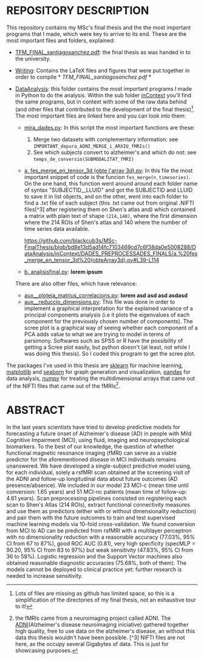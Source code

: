 # REPOSITORY DESCRIPTION

This repository contains my MSc's final thesis and the the most important programs that I made, which were key to arrive to its end. These are the most important files and folders, explained:

- [TFM_FINAL_santiagosanchez.pdf](https://github.com/blackcub3s/MSc-FinalThesis/blob/main/TFM_FINAL_santiagosanchez.pdf): the final thesis as was handed in to the university.
- [Writing](https://github.com/blackcub3s/MSc-FinalThesis/tree/main/Writing): Contains the LaTeX files and figures that were put together in order to compile * *TFM_FINAL_santiagosanchez.pdf* *
- [DataAnalysis](https://github.com/blackcub3s/FIB-PRO1/tree/main/DataAnalysis): this folder contains the most important programs I made in Python to do the analysis. Within the sub folder [inContext](https://github.com/blackcub3s/FIB-PRO1/tree/main/DataAnalysis/inContext) you'll find the same programs, but in context with some of the raw data behind (and other files that contributed to the development of the final thesis)[^1]. The most important files are linked here and you can look into them:


    * [mira_dades.py](https://github.com/blackcub3s/MSc-FinalThesis/blob/main/DataAnalysis/inContext/mira_dades.py): In this script the most important functions are these:
        1. Merge two datasets with complementary information: see `IMPORTANT_depura_ADNI_MERGE_i_ARXIU_fMRIs()`
        2. See which subjects convert to alzheimer's and which do not: see `temps_de_conversio(SUBMODALITAT_fMRI)` 


    * [a. fes_merge_en_tensor_3d (obte l'array 3d).py](https://github.com/blackcub3s/MSc-FinalThesis/blob/main/DataAnalysis/inContext/DADES_PREPROCESSADES_FINALS/a.%20fes_merge_en_tensor_3d%20(obteArray3d).py): In this file the most important snippet of code is the funcion `fes_merge(n_timeseries)`. On the one hand, this function went around around each folder name of syntax "SUBJECTID__LLUID" and got the SUBJECTID and LLUID to save it in list objects, and on the other, went into each folder to find a .txt file of each subject (this .txt came out from original .NIFTI files[^3] after registering them on Shen's atlas  and) which contained a matrix with plain text of shape `(214,140)`, where the first dimension where the 214 ROIs of Shen's atlas and 140 where the number of time series data available.

        https://github.com/blackcub3s/MSc-FinalThesis/blob/bd8e13d5ad14fc7103469cd7c6f38da0e5008288/DataAnalysis/inContext/DADES_PREPROCESSADES_FINALS/a.%20fes_merge_en_tensor_3d%20(obteArray3d).py#L39-L114

    * [b. analisisfinal.py](https://github.com/blackcub3s/MSc-FinalThesis/blob/main/DataAnalysis/inContext/DADES_PREPROCESSADES_FINALS/b.%20analisisfinal.py): **lorem ipsum**

    There are also other files, which have relevance:

    * [aux__ploteja_matrius_correlacions.py](https://github.com/blackcub3s/MSc-FinalThesis/blob/main/DataAnalysis/inContext/DADES_PREPROCESSADES_FINALS/aux__ploteja_matrius_correlacions.py): **lorem  asd asd asd asdasd**
    * [aux__reduccio_dimensions.py](https://github.com/blackcub3s/MSc-FinalThesis/blob/main/DataAnalysis/inContext/DADES_PREPROCESSADES_FINALS/aux__reduccio_dimensions.py): This file was done in order to implement a graphical interpretation for the explained variance of a principal components analysis (i.e it plots the eigenvalues of each component for the previously chosen number of components). The scree plot is a graphical way of seeing whether each component of a PCA adds value to what we are trying to model in terms of parsimony. Softwares such as SPSS or R have the possibility of getting a Scree plot easily, but python doesn't (at least, not while I was doing this thesis). So I coded this program to get the scree plot.
    

The packages I've used in this thesis are [sklearn](https://scikit-learn.org/stable/) for machine learning, [matplotlib](https://matplotlib.org/) and [seaborn](https://seaborn.pydata.org/) for graph generation and visualization, [pandas](https://pandas.pydata.org/) for data analysis, [numpy](https://numpy.org/) for treating the multidimensional arrays that came out of the NIFTI files that came out of the fMRIs[^2].

[^1]: Lots of files are missing as github has limited space, so this is a simplification of the directories of my final thesis, not an exhaustive tour to it!
[^2]: the fMRIs came from a neuroimaging project called ADNI. The [ADNI](https://adni.loni.usc.edu/)(Alzheimer's disease neuroimaging iniciative) gathered together high quality, free to use data on the alzheimer's disease, an without this data this thesis wouldn't have been possible.
[^3] NIFTI files are not here, as the occupy several Gigabytes of data. This is just for showcasing purposes.
# ABSTRACT

In the last years scientists have tried to develop predictive models for
forecasting a future onset of Alzheimer's disease (AD) in people with Mild
Cognitive Impairment (MCI), using fluid, imaging and neuropsychological
biomarkers. To the best of our knowledge, the question of whether functional
magnetic resonance imaging (fMRI) can serve as a viable predictor for
the aforementioned disease in MCI individuals remains unanswered. We have
developed a single-subject predictive model using, for each individual, solely
a rsfMRI scan obtained at the screening visit of the ADNI and follow-up
longitudinal data about future outcomes (AD presence/absence). We included
in our model 23 MCI-c (mean time until conversion: 1.65 years) and
51 MCI-nc patients (mean time of follow-up: 4.61 years). Scan preprocessing
pipelines consisted on registering each scan to Shen's Atlas (214 ROIs),
extract functional connectivity measures and use them as predictors (either
with or without dimensionality reduction) and pair them with the future
outcomes to train and test supervised machine learning models via 10-fold
cross-validation. We found conversion from MCI to AD can be predicted
from rsfMRI with a multilayer perceptron with no dimensionality reduction
with a reasonable accuracy (77.03%, 95% CI from 67 to 87%), good ROC
AUC (0.81), very high specficity (specMLP = 90.20, 95% CI from 83 to 97%)
but weak sensitivity (47.83%, 95% CI from 36 to 59%). Logistic regression
and the Support Vector machines also obtained reasonable diagnostic accuracies
(75.68%, both of them). The models cannot be deployed to clinical
practice yet: further research is needed to increase sensitivity.